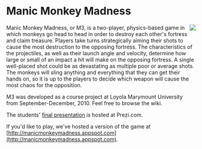 # Manic Monkey Madness

<img src='http://manicmonkeymadness.googlecode.com/files/m3-screenshot-02.png' align='right' />
Manic Monkey Madness, or M3, is a two-player, physics-based game in which monkeys go head to head in order to destroy each other's fortress and claim treasure. Players take turns strategically aiming their shots to cause the most destruction to the opposing fortress. The characteristics of the projectiles, as well as their launch angle and velocity, determine how large or small of an impact a hit will make on the opposing fortress. A single well-placed shot could be as devastating as multiple poor or average shots. The monkeys will sling anything and everything that they can get their hands on, so it is up to the players to decide which weapon will cause the most chaos for the opposition.

M3 was developed as a course project at Loyola Marymount University from September-December, 2010.  Feel free to browse the wiki.

The students' [final presentation](http://prezi.com/dylrwxlsrlbz/m3-final-presentation/) is hosted at Prezi.com.

If you'd like to play, we've hosted a version of the game at [http://manicmonkeymadness.appspot.com](http://manicmonkeymadness.appspot.com).
